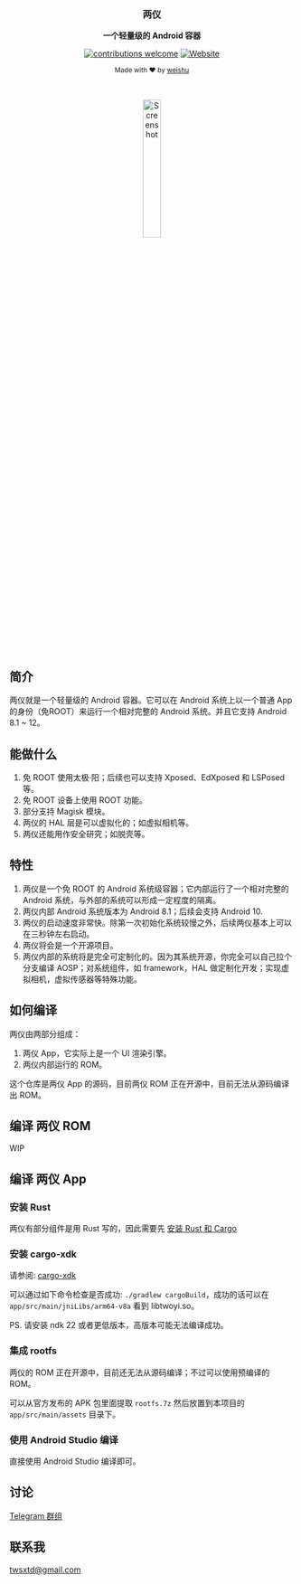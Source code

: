 <div align="center">
    <p>
    <h3>
      <b>
        两仪
      </b>
    </h3>
  </p>
  <p>
    <b>
      一个轻量级的 Android 容器
    </b>
  </p>
  <p>

[![contributions welcome](https://img.shields.io/badge/Contributions-welcome-brightgreen?logo=github)](CODE_OF_CONDUCT.md) [![Website](https://img.shields.io/badge/Website-available-brightgreen?logo=e)](https://twoyi.io)
  </p>
  <p>
    <sub>
      Made with ❤︎ by
      <a href="https://github.com/tiann">
        weishu
      </a>
    </sub>
  </p>
  <br />
  <p>
    <a href="https://twoyi.io">
      <img
        src="https://github.com/twoyi/twoyi/blob/main/assets/twoyi_screen.jpg?raw=true"
        alt="Screenshot"
        width="25%"
      />
    </a>
  </p>
</div>

## 简介

两仪就是一个轻量级的 Android 容器。它可以在 Android 系统上以一个普通 App 的身份（免ROOT）来运行一个相对完整的 Android 系统。并且它支持 Android 8.1 ~ 12。

## 能做什么

1. 免 ROOT 使用太极·阳；后续也可以支持 Xposed、EdXposed 和 LSPosed 等。
2. 免 ROOT 设备上使用 ROOT 功能。
3. 部分支持 Magisk 模块。
4. 两仪的 HAL 层是可以虚拟化的；如虚拟相机等。
5. 两仪还能用作安全研究；如脱壳等。

## 特性

1. 两仪是一个免 ROOT 的 Android 系统级容器；它内部运行了一个相对完整的 Android 系统，与外部的系统可以形成一定程度的隔离。
2. 两仪内部 Android 系统版本为 Android 8.1；后续会支持 Android 10.
3. 两仪的启动速度非常快。除第一次初始化系统较慢之外，后续两仪基本上可以在三秒钟左右启动。
4. 两仪将会是一个开源项目。
5. 两仪内部的系统将是完全可定制化的。因为其系统开源，你完全可以自己拉个分支编译 AOSP；对系统组件，如 framework，HAL 做定制化开发；实现虚拟相机，虚拟传感器等特殊功能。

## 如何编译

两仪由两部分组成：

1. 两仪 App，它实际上是一个 UI 渲染引擎。
2. 两仪内部运行的 ROM。

这个仓库是两仪 App 的源码，目前两仪 ROM 正在开源中，目前无法从源码编译出 ROM。

## 编译 两仪 ROM

WIP

## 编译 两仪 App

### 安装 Rust

两仪有部分组件是用 Rust 写的，因此需要先 [安装 Rust 和 Cargo](https://www.rust-lang.org/tools/install)

### 安装 cargo-xdk

请参阅: [cargo-xdk](https://github.com/tiann/cargo-xdk)

可以通过如下命令检查是否成功: `./gradlew cargoBuild`，成功的话可以在 `app/src/main/jniLibs/arm64-v8a` 看到 libtwoyi.so。

PS. 请安装 ndk 22 或者更低版本，高版本可能无法编译成功。

### 集成 rootfs

两仪的 ROM 正在开源中，目前还无法从源码编译；不过可以使用预编译的 ROM。

可以从官方发布的 APK 包里面提取 `rootfs.7z` 然后放置到本项目的 `app/src/main/assets` 目录下。

### 使用 Android Studio 编译

直接使用 Android Studio 编译即可。

## 讨论

[Telegram 群组](https://t.me/twoyi)

## 联系我

twsxtd@gmail.com
